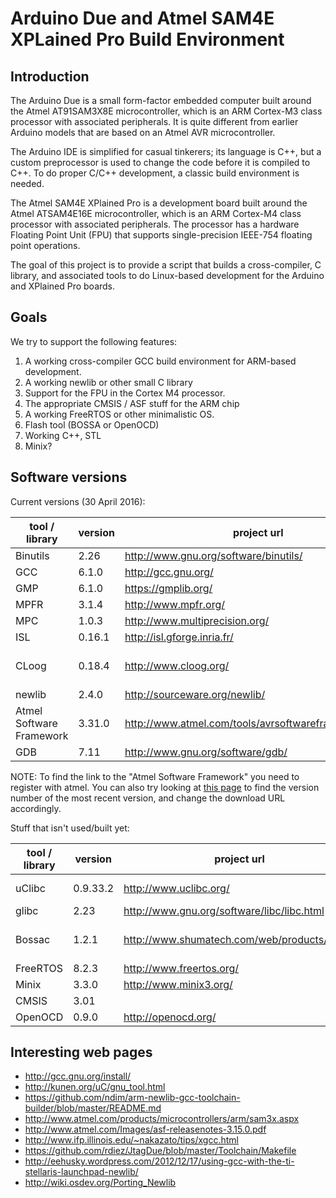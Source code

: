
Arduino Due and Atmel SAM4E XPLained Pro Build Environment
==========================================================

Introduction
------------

The Arduino Due is a small form-factor embedded computer built around the Atmel AT91SAM3X8E microcontroller,
which is an ARM Cortex-M3 class processor with associated peripherals. It is quite different from earlier
Arduino models that are based on an Atmel AVR microcontroller.

The Arduino IDE is simplified for casual tinkerers; its language is C++, but a custom preprocessor is used to
change the code before it is compiled to C++. To do proper C/C++ development, a classic build environment is
needed.

The Atmel SAM4E XPlained Pro is a development board built around the Atmel ATSAM4E16E microcontroller, which
is an ARM Cortex-M4 class processor with associated peripherals. The processor has a hardware Floating Point
Unit (FPU) that supports single-precision IEEE-754 floating point operations.

The goal of this project is to provide a script that builds a cross-compiler, C library, and associated tools
to do Linux-based development for the Arduino and XPlained Pro boards.

Goals
-----

We try to support the following features:

1. A working cross-compiler GCC build environment for ARM-based development.
2. A working newlib or other small C library
3. Support for the FPU in the Cortex M4 processor.
4. The appropriate CMSIS / ASF stuff for the ARM chip
5. A working FreeRTOS or other minimalistic OS.
6. Flash tool (BOSSA or OpenOCD)
7. Working C++, STL
8. Minix?

Software versions
-----------------

Current versions (30 April 2016):

| tool / library           | version   | project url                                          | status                                          |
|--------------------------|-----------|------------------------------------------------------|-------------------------------------------------|
| Binutils                 | 2.26      | http://www.gnu.org/software/binutils/                | ok                                              |
| GCC                      | 6.1.0     | http://gcc.gnu.org/                                  | ok                                              |
| GMP                      | 6.1.0     | https://gmplib.org/                                  | ok                                              |
| MPFR                     | 3.1.4     | http://www.mpfr.org/                                 | ok                                              |
| MPC                      | 1.0.3     | http://www.multiprecision.org/                       | ok                                              |
| ISL                      | 0.16.1    | http://isl.gforge.inria.fr/                          | ok                                              |
| CLoog                    | 0.18.4    | http://www.cloog.org/                                | (no longer needed)                              |
| newlib                   | 2.4.0     | http://sourceware.org/newlib/                        | ok                                              |
| Atmel Software Framework | 3.31.0    | http://www.atmel.com/tools/avrsoftwareframework.aspx | ok                                              |
| GDB                      | 7.11      | http://www.gnu.org/software/gdb/                     | ok                                              |

NOTE: To find the link to the "Atmel Software Framework" you need to register with atmel. You can also try looking at
      [this page](http://spaces.atmel.com/gf/project/asf/frs/?action=&br_pkgrlssort_by=release_name&br_pkgrlssort_order=asc)
      to find the version number of the most recent version, and change the download URL accordingly.

Stuff that isn't used/built yet:

| tool / library           | version   | project url                                          | status                                          |
|--------------------------|-----------|------------------------------------------------------|-------------------------------------------------|
| uClibc                   | 0.9.33.2  | http://www.uclibc.org/                               | Presumes Linux                                  |
| glibc                    | 2.23      | http://www.gnu.org/software/libc/libc.html           | Heavyweight                                     |
| Bossac                   | 1.2.1     | http://www.shumatech.com/web/products/bossa          | Not useful for XPlained Pro board               |
| FreeRTOS                 | 8.2.3     | http://www.freertos.org/                             |                                                 |
| Minix                    | 3.3.0     | http://www.minix3.org/                               |                                                 |
| CMSIS                    | 3.01      |                                                      |                                                 |
| OpenOCD                  | 0.9.0     | http://openocd.org/                                  |                                                 |

Interesting web pages
---------------------

* http://gcc.gnu.org/install/
* http://kunen.org/uC/gnu_tool.html
* https://github.com/ndim/arm-newlib-gcc-toolchain-builder/blob/master/README.md
* http://www.atmel.com/products/microcontrollers/arm/sam3x.aspx
* http://www.atmel.com/Images/asf-releasenotes-3.15.0.pdf
* http://www.ifp.illinois.edu/~nakazato/tips/xgcc.html
* https://github.com/rdiez/JtagDue/blob/master/Toolchain/Makefile
* http://eehusky.wordpress.com/2012/12/17/using-gcc-with-the-ti-stellaris-launchpad-newlib/
* http://wiki.osdev.org/Porting_Newlib
